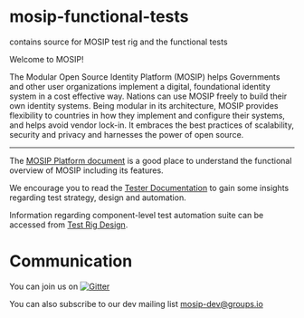# mosip-functional-tests
contains source for MOSIP test rig and the functional tests


Welcome to MOSIP!

The Modular Open Source Identity Platform (MOSIP) helps Governments and other user organizations implement a digital, foundational identity system in a cost effective way. Nations can use MOSIP freely to build their own identity systems. Being modular in its architecture, MOSIP provides flexibility to countries in how they implement and configure their systems, and helps avoid vendor lock-in.  It embraces the best practices of scalability, security and privacy and harnesses the power of open source.

----

The [MOSIP Platform document](https://github.com/mosip/mosip-docs/wiki/Platform-Documentation) is a good place to understand the functional overview of MOSIP including its features.

We encourage you to read the [Tester Documentation](https://github.com/mosip/mosip-docs/wiki/Tester-Documentation) to gain some insights regarding test strategy, design and automation.  

Information regarding component-level test automation suite can be accessed from [Test Rig Design](https://github.com/mosip/mosip-docs/wiki/Test-Rig-Design).



# Communication
You can join us on [![Gitter](https://badges.gitter.im/mosip-community/community.svg)](https://gitter.im/mosip-community/community?utm_source=badge&utm_medium=badge&utm_campaign=pr-badge)

You can also subscribe to our dev mailing list mosip-dev@groups.io
